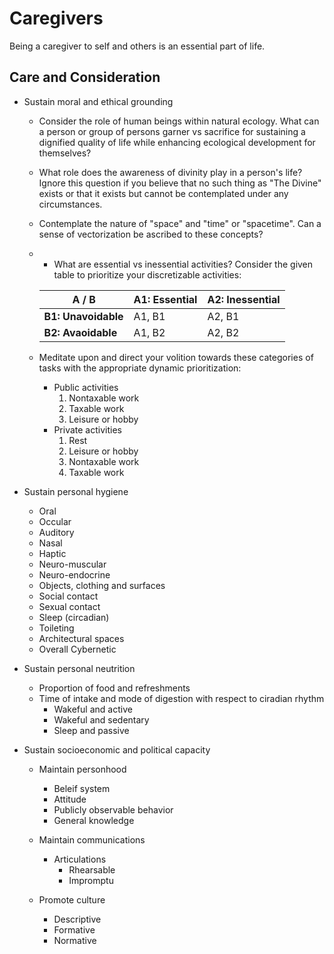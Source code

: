 # Caregivers
Being a caregiver to self and others is an essential part of life. 

## Care and Consideration
- Sustain moral and ethical grounding
  - Consider the role of human beings within natural ecology. What can a person or group of persons garner vs sacrifice for sustaining a dignified quality of life while enhancing ecological development for themselves?
    
  - What role does the awareness of divinity play in a person's life? Ignore this question if you believe that no such thing as "The Divine" exists or that it exists but cannot be contemplated under any circumstances.
  
  - Contemplate the nature of "space" and "time" or "spacetime". Can a sense of vectorization be ascribed to these concepts?
  
  - - What are essential vs inessential activities? Consider the given table to prioritize your discretizable activities:
  
     A / B | A1: Essential | A2: Inessential
    --- | --- | ---
    **B1: Unavoidable**| A1, B1 | A2, B1
    **B2: Avaoidable** | A1, B2 | A2, B2
  
  - Meditate upon and direct your volition towards these categories of tasks with the appropriate dynamic prioritization:
    - Public activities
      1. Nontaxable work
      1. Taxable work
      1. Leisure or hobby
    - Private activities
      1. Rest
      1. Leisure or hobby
      1. Nontaxable work
      1. Taxable work
  
- Sustain personal hygiene 
  - Oral
  - Occular
  - Auditory
  - Nasal
  - Haptic
  - Neuro-muscular
  - Neuro-endocrine
  - Objects, clothing and surfaces
  - Social contact
  - Sexual contact
  - Sleep (circadian)
  - Toileting
  - Architectural spaces
  - Overall Cybernetic
  
- Sustain personal neutrition
  - Proportion of food and refreshments
  - Time of intake and mode of digestion with respect to ciradian rhythm  
    - Wakeful and active
    - Wakeful and sedentary
    - Sleep and passive
    
- Sustain socioeconomic and political capacity
  - Maintain personhood 
    - Beleif system
    - Attitude
    - Publicly observable behavior
    - General knowledge
    
  - Maintain communications
    - Articulations
      - Rhearsable
      - Impromptu 
  
  - Promote culture
    - Descriptive
    - Formative
    - Normative
